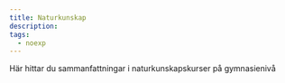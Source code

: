 ```yaml
---
title: Naturkunskap
description: 
tags:
  - noexp
---
```


Här hittar du sammanfattningar i naturkunskapskurser på gymnasienivå
